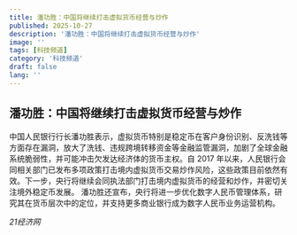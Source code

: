 ```yaml
---
title: 潘功胜：中国将继续打击虚拟货币经营与炒作
published: 2025-10-27
description: '潘功胜：中国将继续打击虚拟货币经营与炒作'
image: ''
tags: [科技频道]
category: '科技频道'
draft: false
lang: ''
---
```


## 潘功胜：中国将继续打击虚拟货币经营与炒作

中国人民银行行长潘功胜表示，虚拟货币特别是稳定币在客户身份识别、反洗钱等方面存在漏洞，放大了洗钱、违规跨境转移资金等金融监管漏洞，加剧了全球金融系统脆弱性，并可能冲击欠发达经济体的货币主权。自 2017 年以来，人民银行会同相关部门已发布多项政策打击境内虚拟货币交易炒作风险，这些政策目前依然有效。下一步，央行将继续会同执法部门打击境内虚拟货币的经营和炒作，并密切关注境外稳定币发展。
潘功胜还宣布，央行将进一步优化数字人民币管理体系，研究其在货币层次中的定位，并支持更多商业银行成为数字人民币业务运营机构。

*21经济网*
